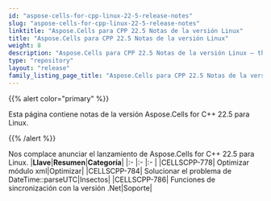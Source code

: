 ```yaml
---
id: "aspose-cells-for-cpp-linux-22-5-release-notes"
slug: "aspose-cells-for-cpp-linux-22-5-release-notes"
linktitle: "Aspose.Cells para CPP 22.5 Notas de la versión Linux"
title: "Aspose.Cells para CPP 22.5 Notas de la versión Linux"
weight: 8
description: "Aspose.Cells para CPP 22.5 Notas de la versión Linux – the latest updates and fixes."
type: "repository"
layout: "release"
family_listing_page_title: "Aspose.Cells para CPP 22.5 Notas de la versión Linux"
---
```

{{% alert color="primary" %}}

Esta página contiene notas de la versión Aspose.Cells for C++ 22.5 para Linux.

{{% /alert %}}

Nos complace anunciar el lanzamiento de Aspose.Cells for C++ 22.5 para Linux.
|**Llave**|**Resumen**|**Categoría**|
|:- |:- |:- |
|CELLSCPP-778| Optimizar módulo xml|Optimizar|
|CELLSCPP-784| Solucionar el problema de DateTime::parseUTC|Insectos|
|CELLSCPP-786| Funciones de sincronización con la versión .Net|Soporte|
